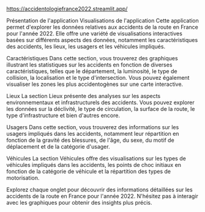 https://accidentologiefrance2022.streamlit.app/

Présentation de l'application
Visualisations de l'application
Cette application permet d'explorer les données relatives aux accidents de la route en France pour l'année 2022. Elle offre une variété de visualisations interactives basées sur différents aspects des données, notamment les caractéristiques des accidents, les lieux, les usagers et les véhicules impliqués.

Caractéristiques
Dans cette section, vous trouverez des graphiques illustrant les statistiques sur les accidents en fonction de diverses caractéristiques, telles que le département, la luminosité, le type de collision, la localisation et le type d'intersection. Vous pouvez également visualiser les zones les plus accidentogènes sur une carte interactive.

Lieux
La section Lieux présente des analyses sur les aspects environnementaux et infrastructurels des accidents. Vous pouvez explorer les données sur la déclivité, le type de circulation, la surface de la route, le type d'infrastructure et bien d'autres encore.

Usagers
Dans cette section, vous trouverez des informations sur les usagers impliqués dans les accidents, notamment leur répartition en fonction de la gravité des blessures, de l'âge, du sexe, du motif de déplacement et de la catégorie d'usager.

Véhicules
La section Véhicules offre des visualisations sur les types de véhicules impliqués dans les accidents, les points de choc initiaux en fonction de la catégorie de véhicule et la répartition des types de motorisation.

Explorez chaque onglet pour découvrir des informations détaillées sur les accidents de la route en France pour l'année 2022. N'hésitez pas à interagir avec les graphiques pour obtenir des insights plus précis.

